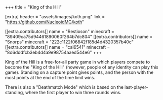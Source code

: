 +++
title = "King of the Hill"

[extra]
header = "assets/images/koth.png"
link = "https://github.com/NucleoidMC/koth"

[[extra.contributors]]
name = "Restioson"
minecraft = "89409ca75d94461890060f264b7dc804"
[[extra.contributors]]
name = "Snorps"
minecraft = "222c1122f06842f185d4d4320357b40c"
[[extra.contributors]]
name = "cal6541"
minecraft = "8d6dddfcb3eb4d4a9e98754aaed544e6"
+++

King of the Hill is a free-for-all party game in which players compete to become the "King of the Hill" (however, people of any identity can play this game). Standing on a capture point gives points, and the person with the most points at the end of the time limit wins. 

There is also a "Deathmatch Mode" which is based on the last-player-standing, where the first player to win three rounds wins. 
